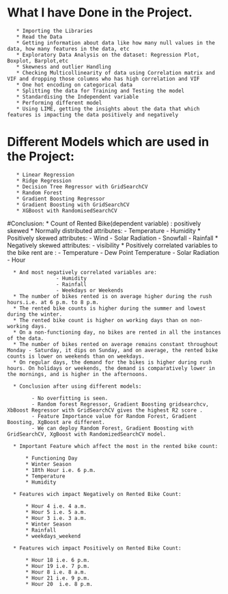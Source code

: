 # What I have Done in the Project.
       * Importing the Libraries
       * Read the Data
       * Getting information about data like how many null values in the data, how many features in the data, etc
       * Exploratory Data Analysis on the dataset: Regression Plot, Boxplot, Barplot,etc
       * Skewness and outlier Handling
       * Checking Multicollinearity of data using Correlation matrix and VIF and dropping those columns who has high correlation and VIF
       * One hot encoding on categorical data
       * Splitting the data for Training and Testing the model
       * Standardising the Independent variable
       * Performing different model
       * Using LIME, getting the insights about the data that which features is impacting the data positively and negatively
  
 # Different Models which are used in the Project:
       * Linear Regression
       * Ridge Regression
       * Decision Tree Regressor with GridSearchCV
       * Random Forest
       * Gradient Boosting Regressor
       * Gradient Boosting with GridSearchCV
       * XGBoost with RandomisedSearchCV
       
 #Conclusion:
             * Count of Rented Bike(dependent variable) : positively skewed
      * Normally distributed attributes:
                    - Temperature
                    - Humidity
      * Positively skewed attributes:
                    - Wind 
                    - Solar Radiation 
                    - Snowfall 
                    - Rainfall
      * Negatively skewed attributes: 
                    - visibility
      * Positively correlated variables to the bike rent are :
                    - Temperature
                    - Dew Point Temperature
                    - Solar Radiation
                    - Hour

      * And most negatively correlated variables are:
                    - Humidity
                    - Rainfall
                    - Weekdays or Weekends
      * The number of bikes rented is on average higher during the rush hours.i.e. at 6 p.m. to 8 p.m.
      * The rented bike counts is higher during the summer and lowest during the winter.
      * The rented bike count is higher on working days than on non-working days.
      * On a non-functioning day, no bikes are rented in all the instances of the data.
      * The number of bikes rented on average remains constant throughout Monday - Saturday, it dips on Sunday, and on average, the rented bike counts is lower on weekends than on weekdays.
      * On regular days, the demand for the bikes is higher during rush hours. On holidays or weekends, the demand is comparatively lower in the mornings, and is higher in the afternoons.

      * Conclusion after using different models:

            - No overfitting is seen.
            - Random forest Regressor, Gradient Boosting gridsearchcv, XbBoost Regressor with GridSearchCV gives the highest R2 score .
            - Feature Importance value for Random Forest, Gradient Boosting, XgBoost are different.
            - We can deploy Random Forest, Gradient Boosting with  GridSearchCV, XgBoost with RandomizedSearchCV model.

      * Important Feature which affect the most in the rented bike count:

          * Functioning Day
          * Winter Season
          * 18th Hour i.e. 6 p.m.
          * Temperature
          * Humidity

      * Features wich impact Negatively on Rented Bike Count:  

          * Hour 4 i.e. 4 a.m.
          * Hour 5 i.e. 5 a.m.
          * Hour 3 i.e. 3 a.m.
          * Winter Season 
          * Rainfall 
          * weekdays_weekend

      * Features wich impact Positively on Rented Bike Count:

          * Hour 18 i.e. 6 p.m.
          * Hour 19 i.e. 7 p.m.
          * Hour 8 i.e. 8 a.m.
          * Hour 21 i.e. 9 p.m.
          * Hour 20  i.e. 8 p.m.
